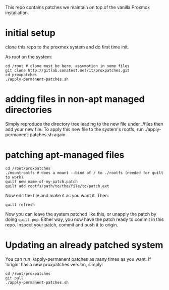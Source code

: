 This repo contains patches we maintain on top of the vanilla Proxmox installation.

# initial setup
clone this repo to the proxmox system and do first time init.

As root on the system:

```
cd /root # clone must be here, assumption in some files
git clone http://gitlab.sonatest.net/it/proxpatches.git
cd proxpatches
./apply-permanent-patches.sh
```

# adding files in non-apt managed directories
Simply reproduce the directory tree leading to the new file under ./files then
add your new file. To apply this new file to the system's rootfs, run ./apply-permanent-patches.sh
again.

# patching apt-managed files
```
cd /root/proxpatches
./mountrootfs # does a mount --bind of / to ./rootfs (needed for quilt to work)
quilt new name-of-my-patch.patch
quilt add rootfs/path/to/the/file/to/patch.ext
```
Now edit the file and make it as you want it. Then:
```
quilt refresh
```
Now you can leave the system patched like this, or unapply the patch by doing `quilt pop`.
Either way, you now have the patch ready to commit in this repo. Inspect your patch, commit
and push it to origin.

# Updating an already patched system
You can run ./apply-permanent patches as many times as you want. If 'origin' has
a new proxpatches version, simply:
```
cd /root/proxpatches
git pull
./apply-permanent-patches.sh
```

